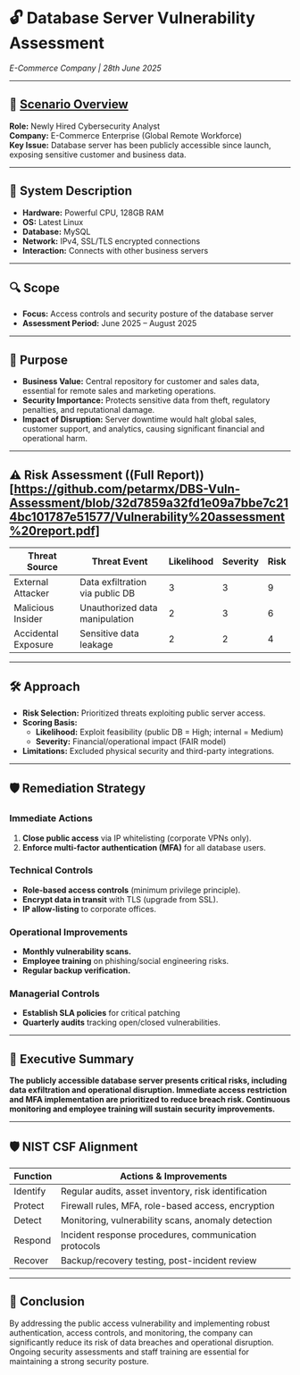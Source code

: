 # 🔓 Database Server Vulnerability Assessment  
*E-Commerce Company | 28th June 2025*

---

## 🏢 [Scenario Overview](https://github.com/petarmx/DBS-Vuln-Assessment/blob/32d7859a32fd1e09a7bbe7c214bc101787e51577/Scenario.pdf)

**Role:** Newly Hired Cybersecurity Analyst  
**Company:** E-Commerce Enterprise (Global Remote Workforce)  
**Key Issue:** Database server has been publicly accessible since launch, exposing sensitive customer and business data.

---

## 🐧 System Description

- **Hardware:** Powerful CPU, 128GB RAM  
- **OS:** Latest Linux  
- **Database:** MySQL  
- **Network:** IPv4, SSL/TLS encrypted connections  
- **Interaction:** Connects with other business servers

---

## 🔍 Scope

- **Focus:** Access controls and security posture of the database server  
- **Assessment Period:** June 2025 – August 2025  

---

## 🎯 Purpose

- **Business Value:** Central repository for customer and sales data, essential for remote sales and marketing operations.  
- **Security Importance:** Protects sensitive data from theft, regulatory penalties, and reputational damage.  
- **Impact of Disruption:** Server downtime would halt global sales, customer support, and analytics, causing significant financial and operational harm.

---

## ⚠️ Risk Assessment ((Full Report))[https://github.com/petarmx/DBS-Vuln-Assessment/blob/32d7859a32fd1e09a7bbe7c214bc101787e51577/Vulnerability%20assessment%20report.pdf]

| Threat Source         | Threat Event                        | Likelihood | Severity | Risk |
|----------------------|--------------------------------------|------------|----------|------|
| External Attacker    | Data exfiltration via public DB      | 3          | 3        | 9    |
| Malicious Insider    | Unauthorized data manipulation       | 2          | 3        | 6    |
| Accidental Exposure  | Sensitive data leakage               | 2          | 2        | 4    |

---

## 🛠️ Approach

- **Risk Selection:** Prioritized threats exploiting public server access.  
- **Scoring Basis:**  
  - **Likelihood:** Exploit feasibility (public DB = High; internal = Medium)  
  - **Severity:** Financial/operational impact (FAIR model)  
- **Limitations:** Excluded physical security and third-party integrations.

---

## 🛡️ Remediation Strategy

### Immediate Actions

1. **Close public access** via IP whitelisting (corporate VPNs only).
2. **Enforce multi-factor authentication (MFA)** for all database users.

### Technical Controls

- **Role-based access controls** (minimum privilege principle).
- **Encrypt data in transit** with TLS (upgrade from SSL).
- **IP allow-listing** to corporate offices.

### Operational Improvements

- **Monthly vulnerability scans.**
- **Employee training** on phishing/social engineering risks.
- **Regular backup verification.**

### Managerial Controls

- **Establish SLA policies** for critical patching
- **Quarterly audits** tracking open/closed vulnerabilities.

---

## 📝 Executive Summary

**The publicly accessible database server presents critical risks, including data exfiltration and operational disruption. Immediate access restriction and MFA implementation are prioritized to reduce breach risk. Continuous monitoring and employee training will sustain security improvements.**

---

## 🛡️ NIST CSF Alignment

| Function  | Actions & Improvements                                      |
|-----------|------------------------------------------------------------|
| Identify  | Regular audits, asset inventory, risk identification       |
| Protect   | Firewall rules, MFA, role-based access, encryption         |
| Detect    | Monitoring, vulnerability scans, anomaly detection         |
| Respond   | Incident response procedures, communication protocols      |
| Recover   | Backup/recovery testing, post-incident review              |

---

## 📂 Conclusion

By addressing the public access vulnerability and implementing robust authentication, access controls, and monitoring, the company can significantly reduce its risk of data breaches and operational disruption. Ongoing security assessments and staff training are essential for maintaining a strong security posture.

